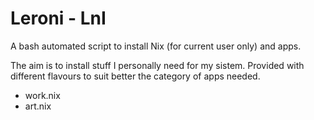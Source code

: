 # Leroni - LnI
A bash automated script to install Nix (for current user only) and apps.

The aim is to install stuff I personally need for my sistem.
Provided with different flavours to suit better the category of apps needed.

- work.nix
- art.nix
